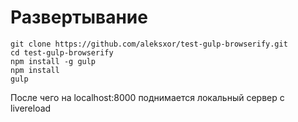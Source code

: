 Развертывание
===============

    git clone https://github.com/aleksxor/test-gulp-browserify.git
    cd test-gulp-browserify
    npm install -g gulp
    npm install
    gulp
    
После чего на localhost:8000 поднимается локальный сервер с livereload
